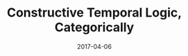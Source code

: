 ---
type: draft
authors:
  - Valeria de Paiva
  - Harley Eades III
title: "Constructive Temporal Logic, Categorically"
journal: "IFCoLog Journal of Logic and its Applications"
note: "Special Issue Dedicated to the Memory of Grigori Mints (Final verion accepted Feb. 1.)"
date: 2017-04-06
resource:
  type: pdf
  pdf-url: includes/pubs/IFCoLog17.pdf
---